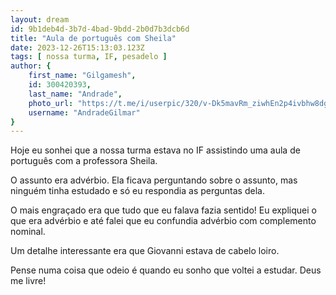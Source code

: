 ```yaml
---
layout: dream
id: 9b1deb4d-3b7d-4bad-9bdd-2b0d7b3dcb6d
title: "Aula de português com Sheila"
date: 2023-12-26T15:13:03.123Z
tags: [ nossa turma, IF, pesadelo ]
author: {
    first_name: "Gilgamesh",
    id: 300420393,
    last_name: "Andrade",
    photo_url: "https://t.me/i/userpic/320/v-Dk5mavRm_ziwhEn2p4ivbhw8dgHZhZoiCQcIIZnEU.jpg",
    username: "AndradeGilmar"
}
---
```


Hoje eu sonhei que a nossa turma estava no IF assistindo uma aula de português com a professora Sheila.

O assunto era advérbio. Ela ficava perguntando sobre o assunto, mas ninguém tinha estudado e só eu respondia as perguntas dela.

O mais engraçado era que tudo que eu falava fazia sentido! Eu expliquei o que era advérbio e até falei que eu confundia advérbio com complemento nominal.

Um detalhe interessante era que Giovanni estava de cabelo loiro.

Pense numa coisa que odeio é quando eu sonho que voltei a estudar. Deus me livre!